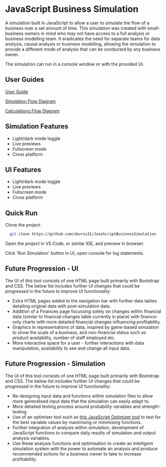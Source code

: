 
# JavaScript Business Simulation

A simulation built in JavaScript to allow a user to simulate the flow of a business over a set amount of time. This simulation was created with small-business owners in mind who may not have access to a full analysis or business modelling team. It eradicates the need for separate teams for data analysis, causal analysis or business modelling, allowing the simulation to provide a different mode of analysis that can be conducted by any business owner.

The simulation can run in a console window or with the provided UI.


## User Guides

[User Guide](https://github.com/sburns31/JavaScriptBusinessSimulation/blob/main/user_guide.txt)

[Simulation Flow Diagram](https://github.com/sburns31/JavaScriptBusinessSimulation/blob/main/Code%20Flow%20Diagrams/simulation.js%20flowchart.svg)

[Calculations Flow Diagram](https://github.com/sburns31/JavaScriptBusinessSimulation/blob/main/Code%20Flow%20Diagrams/calculations.js%20flowchart.svg)

## Simulation Features

- Light/dark mode toggle
- Live previews
- Fullscreen mode
- Cross platform

## UI Features

- Light/dark mode toggle
- Live previews
- Fullscreen mode
- Cross platform


## Quick Run

Clone the project

```bash
  git clone https://github.com/sburns31/JavaScriptBusinessSimulation
```

Open the project in VS Code, or similar IDE, and preview in browser.

Click 'Run Simulation' button in UI, open console for log statements.



## Future Progression - UI

The UI of this tool consists of one HTML page built primarily with Bootstrap and CSS. The below list includes further UI changes that could be progressed in the future to improve UI functionality:

- Extra HTML pages added to the navigation bar with further data tables detailing original data with post-simulation data.
- Addition of a Finances page focussing solely on changes within financial data (similar to financial changes table currently in place) with finance-only charts with more detailed financial changes influencing profitability.
- Graphics in representations of data, inspired by game-based simulation to show the scale of a business, and non-financial status such as product availability, number of staff employed etc.
- More interactive space for a user - further interactions with data manipulation, availability to see and change all input data.

## Future Progression - Simulation

The UI of this tool consists of one HTML page built primarily with Bootstrap and CSS. The below list includes further UI changes that could be progressed in the future to improve UI functionality:

- Re-designing input data and functions within simulation files to allow more generalised input data that the simulation can easily adapt to.
- More detailed testing process around probability variables and strength-testing
- Use of an optimiser tool such as [this JavaScript Optimizer tool](https://github.com/optimization-js/optimization-js) to test for the best variable values by maximising or minimising functions.
- Further integration of analysis within simulation, development of JavaScript functions to compare daily results of simulation and output analysis variables.
- Use these analysis functions and optimisation to create an intelligent simulation system with the power to automate an analysis and produce recommended actions for a business owner to take to increase profitability.
